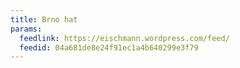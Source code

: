 ```yaml
---
title: Brno hat
params:
  feedlink: https://eischmann.wordpress.com/feed/
  feedid: 04a681de8e24f91ec1a4b640299e3f79
---
```

